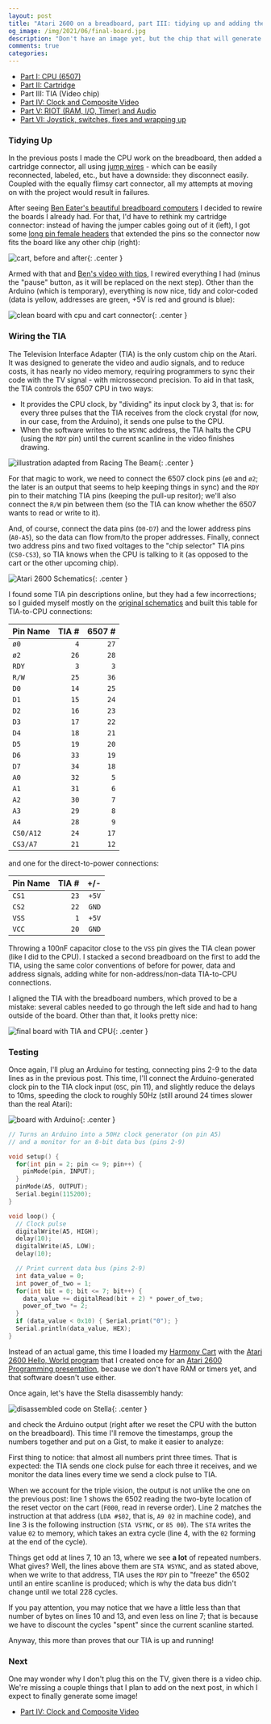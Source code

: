 ```yaml
---
layout: post
title: "Atari 2600 on a breadboard, part III: tidying up and adding the TIA (video chip)"
og_image: /img/2021/06/final-board.jpg
description: "Don't have an image yet, but the chip that will generate it is up and running."
comments: true
categories:
---
```


* [Part I: CPU (6507)](/archives/2017/09/atari-2600-cpu-running-on-a-breadboard/)
* [Part II: Cartridge](/archives/2021/02/atari-2600-on-a-breadboard-part-2-reading-a-cart/)
* Part III: TIA (Video chip)
* [Part IV: Clock and Composite Video](/archives/2021/07/atari-2600-on-a-breadboard-part-iv-clock-composite-video-hello-world/)
* [Part V: RIOT (RAM, I/O, Timer) and Audio](/archives/2021/07/atari-2600-on-a-breadboard-part-v-riot-and-audio-and-running-actual-games/)
* [Part VI: Joystick, switches, fixes and wrapping up](/archives/2021/09/atari-2600-on-a-breadboard-part-vi-fixing-the-video-adding-a-joystick-and-wrapping-up/)


### Tidying Up

In the previous posts I made the CPU work on the breadboard, then added a cartridge connector, all using [jump wires](https://en.wikipedia.org/wiki/Jump_wire) - which can be easily reconnected, labeled, etc., but have a downside: they disconnect easily. Coupled with the equally flimsy cart connector, all my attempts at moving on with the project would result in failures.

After seeing [Ben Eater's beautiful breadboard computers](https://eater.net/) I decided to rewire the boards I already had. For that, I'd have to rethink my cartridge connector: instead of having the jumper cables going out of it (left), I got some [long pin female headers](https://www.creatroninc.com/product/feather-stackable-header-set/) that extended the pins so the connector now fits the board like any other chip (right):

![cart, before and after](/img/2021/06/before-and-after-cart.jpg){: .center }

<!--more-->

Armed with that and [Ben's video with tips](https://www.youtube.com/watch?v=PE-_rJqvDhQ), I rewired everything I had (minus the "pause" button, as it will be replaced on the next step). Other than the Arduino (which is temporary), everything is now nice, tidy and color-coded (data is yellow, addresses are green, +5V is red and ground is blue):

![clean board with cpu and cart connector](/img/2021/06/cleaner-board-with-cpu-and-cart.jpg){: .center }

### Wiring the TIA

The Television Interface Adapter (TIA) is the only custom chip on the Atari. It was designed to generate the video and audio signals, and to reduce costs, it has nearly no video memory, requiring programmers to sync their code with the TV signal - with microssecond precision. To aid in that task, the TIA controls the 6507 CPU in two ways:

- It provides the CPU clock, by "dividing" its input clock by 3, that is: for every three pulses that the TIA receives from the clock crystal (for now, in our case, from the Arduino), it sends one pulse to the CPU.
- When the software writes to the `WSYNC` address, the TIA halts the CPU (using the `RDY` pin) until the current scanline in the video finishes drawing.

![illustration adapted from Racing The Beam](/img/2021/06/sync-signal.jpg){: .center }

For that magic to work, we need to connect the 6507 clock pins (`ø0` and `ø2`; the later is an output that seems to help keeping things in sync) and the `RDY` pin to their matching TIA pins (keeping the pull-up resitor); we'll also connect the `R/W` pin between them (so the TIA can know whether the 6507 wants to read or write to it).

And, of course, connect the data pins (`D0-D7`) and the lower address pins (`A0-A5`), so the data can flow from/to the proper addresses. Finally, connect two address pins and two fixed voltages to the "chip selector" TIA pins (`CS0-CS3`), so TIA knows when the CPU is talking to it (as opposed to the cart or the other upcoming chip).

![Atari 2600 Schematics](/img/2021/06/schematics.jpg){: .center }

I found some TIA pin descriptions online, but they had a few incorrections; so I guided myself mostly on the [original schematics](/img/2021/06/schematics.jpg) and built this table for TIA-to-CPU connections:

| Pin Name | TIA # | 6507 # |
|--|--:|--:|
| `ø0`  | `4`  | `27` |
| `ø2`  | `26` | `28` |
| `RDY` | `3`  | `3`  |
| `R/W` | `25` | `36` |
| `D0`  | `14` | `25` |
| `D1`  | `15` | `24` |
| `D2`  | `16` | `23` |
| `D3`  | `17` | `22` |
| `D4`  | `18` | `21` |
| `D5`  | `19` | `20` |
| `D6`  | `33` | `19` |
| `D7`  | `34` | `18` |
| `A0`  | `32` | `5` |
| `A1`  | `31` | `6` |
| `A2`  | `30` | `7` |
| `A3`  | `29` | `8` |
| `A4`  | `28` | `9` |
| `CS0/A12`  | `24` | `17` |
| `CS3/A7`  | `21` | `12` |

and one for the direct-to-power connections:

| Pin Name | TIA # | +/- |
|--|--:|--:|
| `CS1`  | `23` | `+5V` |
| `CS2`  | `22` | `GND` |
| `VSS`  | `1` | `+5V` |
| `VCC`  | `20` | `GND` |

Throwing a 100nF capacitor close to the `VSS` pin gives the TIA clean power (like I did to the CPU). I stacked a second breadboard on the first to add the TIA, using the same color conventions of before for power, data and address signals, adding white for non-address/non-data TIA-to-CPU connections.

I aligned the TIA with the breadboard numbers, which proved to be a mistake: several cables needed to go through the left side and had to hang outside of the board. Other than that, it looks pretty nice:

![final board with TIA and CPU](/img/2021/06/final-board.jpg){: .center }

### Testing

Once again, I'll plug an Arduino for testing, connecting pins 2-9 to the data lines as in the previous post. This time, I'll connect the Arduino-generated clock pin to the TIA clock input (`OSC`, pin 11), and slightly reduce the delays to 10ms, speeding the clock to roughly 50Hz (still around 24 times slower than the real Atari):

![board with Arduino](/img/2021/06/board-with-arduino.jpg){: .center }

```c
// Turns an Arduino into a 50Hz clock generator (on pin A5)
// and a monitor for an 8-bit data bus (pins 2-9)

void setup() {
  for(int pin = 2; pin <= 9; pin++) {
    pinMode(pin, INPUT);
  }
  pinMode(A5, OUTPUT);
  Serial.begin(115200);
}

void loop() {
  // Clock pulse
  digitalWrite(A5, HIGH);
  delay(10);
  digitalWrite(A5, LOW);
  delay(10);

  // Print current data bus (pins 2-9)
  int data_value = 0;
  int power_of_two = 1;
  for(int bit = 0; bit <= 7; bit++) {
    data_value += digitalRead(bit + 2) * power_of_two;
    power_of_two *= 2;
  }
  if (data_value < 0x10) { Serial.print("0"); }
  Serial.println(data_value, HEX);
}
```

Instead of an actual game, this time I loaded my [Harmony Cart](https://harmony.atariage.com/Site/Harmony.html) with the [Atari 2600 Hello, World program](https://gist.github.com/chesterbr/5864935) that I created once for an [Atari 2600 Programming presentation](https://www.slideshare.net/chesterbr/atari-2600programming), because we don't have RAM or timers yet, and that software doesn't use either.

Once again, let's have the Stella disassembly handy:

![disassembled code on Stella](/img/2021/06/stella.png){: .center }

and check the Arduino output (right after we reset the CPU with the button on the breadboard). This time I'll remove the timestamps, group the numbers together and put on a Gist, to make it easier to analyze:

<script src="https://gist.github.com/chesterbr/c3437955a94548593073cf92841fea41.js"></script>

First thing to notice: that almost all numbers print three times. That is expected: the TIA sends one clock pulse for each three it receives, and we monitor the data lines every time we send a clock pulse to TIA.

When we account for the triple vision, the output is not unlike the one on the previous post: line 1 shows the 6502 reading the two-byte location of the reset vector on the cart (`F000`, read in reverse order). Line 2 matches the instruction at that address (`LDA #$02`, that is, `A9 02` in machine code), and line 3 is the following instruction (`STA VSYNC`, or `85 00`). The `STA` writes the value `02` to memory, which takes an extra cycle (line 4, with the `02` forming at the end of the cycle).

Things get odd at lines 7, 10 an 13, where we see **a lot** of repeated numbers. What gives? Well, the lines above them are `STA WSYNC`, and as stated above, when we write to that address, TIA uses the `RDY` pin to "freeze" the 6502 until an entire scanline is produced; which is why the data bus didn't change until we total 228 cycles.

If you pay attention, you may notice that we have a little less than that number of bytes on lines 10 and 13, and even less on line 7; that is because we have to discount the cycles "spent" since the current scanline started.

Anyway, this more than proves that our TIA is up and running!

### Next

One may wonder why I don't plug this on the TV, given there is a video chip. We're missing a couple things that I plan to add on the next post, in which I expect to finally generate some image!

* [Part IV: Clock and Composite Video](/archives/2021/07/atari-2600-on-a-breadboard-part-iv-clock-composite-video-hello-world/)
